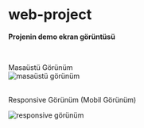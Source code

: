 # web-project



**Projenin demo ekran görüntüsü**

<br/>

Masaüstü Görünüm
<br/>
![masaüstü görünüm](https://media3.giphy.com/media/MFpZCpKN4oBLStneG9/giphy.gif)



<br/>
Responsive Görünüm (Mobil Görünüm)
<br/>

![responsive görünüm](https://media2.giphy.com/media/5itPgIhm9udK79yPPE/giphy.webp)
